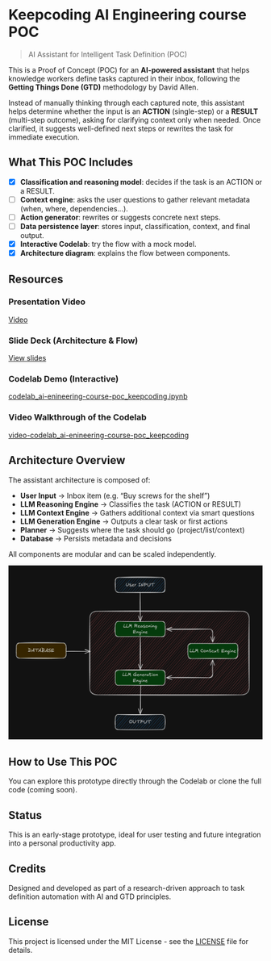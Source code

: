 # Keepcoding AI Engineering course POC

> AI Assistant for Intelligent Task Definition (POC)

This is a Proof of Concept (POC) for an **AI-powered assistant** that helps knowledge workers define tasks captured in their inbox, following the **Getting Things Done (GTD)** methodology by David Allen.

Instead of manually thinking through each captured note, this assistant helps determine whether the input is an **ACTION** (single-step) or a **RESULT** (multi-step outcome), asking for clarifying context only when needed. Once clarified, it suggests well-defined next steps or rewrites the task for immediate execution.

## What This POC Includes

- [x] **Classification and reasoning model**: decides if the task is an ACTION or a RESULT.
- [ ] **Context engine**: asks the user questions to gather relevant metadata (when, where, dependencies...).
- [ ] **Action generator**: rewrites or suggests concrete next steps.
- [ ] **Data persistence layer**: stores input, classification, context, and final output.
- [x] **Interactive Codelab**: try the flow with a mock model.
- [x] **Architecture diagram**: explains the flow between components.

## Resources

### Presentation Video  

[Video](./presentacion_curso-ai-engineering_keepcoding.mkv)

### Slide Deck (Architecture & Flow)  

[View slides](https://view.genially.com/688347d156c297da43cffd05)

### Codelab Demo (Interactive)  

[codelab_ai-enineering-course-poc_keepcoding.ipynb](./codelab_ai-enineering-course-poc_keepcoding.ipynb)

### Video Walkthrough of the Codelab

[video-codelab_ai-enineering-course-poc_keepcoding](https://drive.google.com/file/d/1Tz2MA1xn1IBHIG3ID4BXVn5TIGBqULxN/view)

## Architecture Overview

The assistant architecture is composed of:

- **User Input** → Inbox item (e.g. “Buy screws for the shelf”)
- **LLM Reasoning Engine** → Classifies the task (ACTION or RESULT)
- **LLM Context Engine** → Gathers additional context via smart questions
- **LLM Generation Engine** → Outputs a clear task or first actions
- **Planner** → Suggests where the task should go (project/list/context)
- **Database** → Persists metadata and decisions

All components are modular and can be scaled independently.

![graph_poc-architecture](./graph_poc-architecture.png)

## How to Use This POC

You can explore this prototype directly through the Codelab or clone the full code (coming soon).

## Status

This is an early-stage prototype, ideal for user testing and future integration into a personal productivity app.

## Credits

Designed and developed as part of a research-driven approach to task definition automation with AI and GTD principles.

## License

This project is licensed under the MIT License - see the [LICENSE](./LICENSE) file for details.
